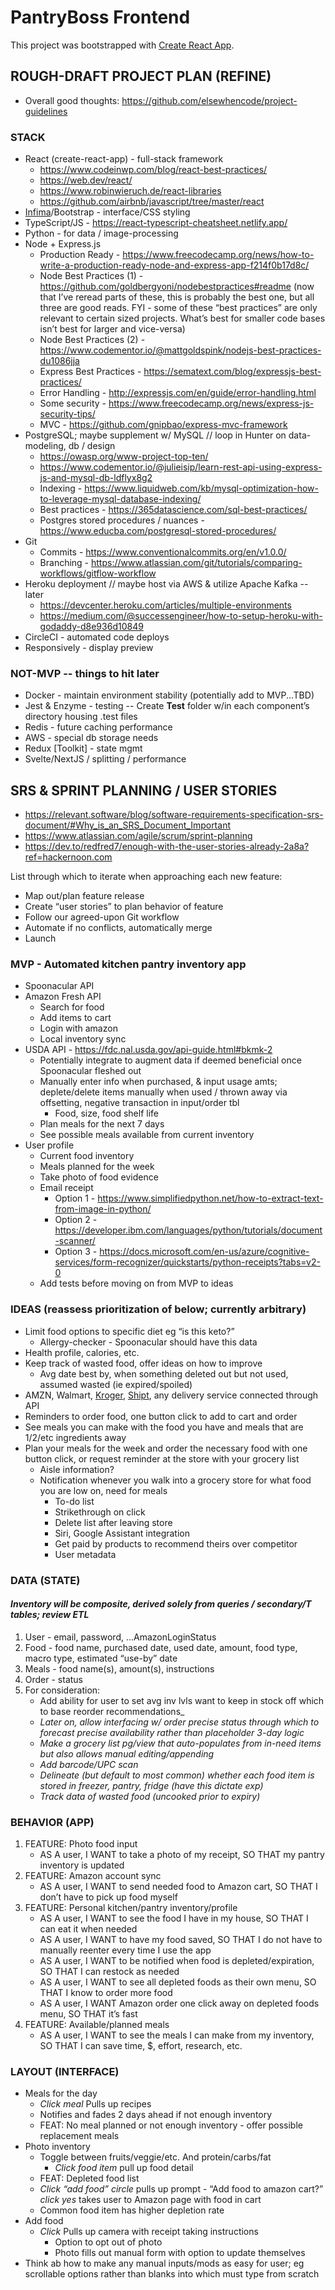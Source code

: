# PantryBoss Frontend

This project was bootstrapped with [Create React App](https://github.com/facebook/create-react-app).

## ROUGH-DRAFT PROJECT PLAN (REFINE)

- Overall good thoughts: https://github.com/elsewhencode/project-guidelines

### STACK

- React (create-react-app) - full-stack framework
  - https://www.codeinwp.com/blog/react-best-practices/
  - https://web.dev/react/
  - https://www.robinwieruch.de/react-libraries
  - https://github.com/airbnb/javascript/tree/master/react
- [Infima](https://facebookincubator.github.io/infima/)/Bootstrap - interface/CSS styling
- TypeScript/JS - https://react-typescript-cheatsheet.netlify.app/
- Python - for data / image-processing
- Node + Express.js
  - Production Ready - https://www.freecodecamp.org/news/how-to-write-a-production-ready-node-and-express-app-f214f0b17d8c/
  - Node Best Practices (1) - https://github.com/goldbergyoni/nodebestpractices#readme (now that I’ve reread parts of these, this is probably the best one, but all three are good reads. FYI - some of these “best practices” are only relevant to certain sized projects. What’s best for smaller code bases isn’t best for larger and vice-versa)
  - Node Best Practices (2) - https://www.codementor.io/@mattgoldspink/nodejs-best-practices-du1086jja
  - Express Best Practices - https://sematext.com/blog/expressjs-best-practices/
  - Error Handling - http://expressjs.com/en/guide/error-handling.html
  - Some security - https://www.freecodecamp.org/news/express-js-security-tips/
  - MVC - https://github.com/gnipbao/express-mvc-framework
- PostgreSQL; maybe supplement w/ MySQL // loop in Hunter on data-modeling, db / design
  - https://owasp.org/www-project-top-ten/
  - https://www.codementor.io/@julieisip/learn-rest-api-using-express-js-and-mysql-db-ldflyx8g2
  - Indexing - https://www.liquidweb.com/kb/mysql-optimization-how-to-leverage-mysql-database-indexing/
  - Best practices - https://365datascience.com/sql-best-practices/
  - Postgres stored procedures / nuances - https://www.educba.com/postgresql-stored-procedures/
- Git
  - Commits - https://www.conventionalcommits.org/en/v1.0.0/
  - Branching - https://www.atlassian.com/git/tutorials/comparing-workflows/gitflow-workflow
- Heroku deployment // maybe host via AWS & utilize Apache Kafka -- later
  - https://devcenter.heroku.com/articles/multiple-environments
  - https://medium.com/@successengineer/how-to-setup-heroku-with-godaddy-d8e936d10849
- CircleCI - automated code deploys
- Responsively - display preview

### NOT-MVP -- things to hit later

- Docker - maintain environment stability (potentially add to MVP...TBD)
- Jest & Enzyme - testing -- Create **Test** folder w/in each component’s directory housing .test files
- Redis - future caching performance
- AWS - special db storage needs
- Redux [Toolkit] - state mgmt
- Svelte/NextJS / splitting / performance

## SRS & SPRINT PLANNING / USER STORIES

- https://relevant.software/blog/software-requirements-specification-srs-document/#Why_is_an_SRS_Document_Important
- https://www.atlassian.com/agile/scrum/sprint-planning
- https://dev.to/redfred7/enough-with-the-user-stories-already-2a8a?ref=hackernoon.com

List through which to iterate when approaching each new feature:

- Map out/plan feature release
- Create “user stories” to plan behavior of feature
- Follow our agreed-upon Git workflow
- Automate if no conflicts, automatically merge
- Launch

### MVP - Automated kitchen pantry inventory app

- Spoonacular API
- Amazon Fresh API
  - Search for food
  - Add items to cart
  - Login with amazon
  - Local inventory sync
- USDA API - https://fdc.nal.usda.gov/api-guide.html#bkmk-2
  - Potentially integrate to augment data if deemed beneficial once Spoonacular fleshed out
  - Manually enter info when purchased, & input usage amts; deplete/delete items manually when used / thrown away via offsetting, negative transaction in input/order tbl
    - Food, size, food shelf life
  - Plan meals for the next 7 days
  - See possible meals available from current inventory
- User profile
  - Current food inventory
  - Meals planned for the week
  - Take photo of food evidence
  - Email receipt
    - Option 1 - https://www.simplifiedpython.net/how-to-extract-text-from-image-in-python/
    - Option 2 - https://developer.ibm.com/languages/python/tutorials/document-scanner/
    - Option 3 - https://docs.microsoft.com/en-us/azure/cognitive-services/form-recognizer/quickstarts/python-receipts?tabs=v2-0
  - Add tests before moving on from MVP to ideas

### IDEAS (reassess prioritization of below; currently arbitrary)

- Limit food options to specific diet eg “is this keto?”
  - Allergy-checker - Spoonacular should have this data
- Health profile, calories, etc.
- Keep track of wasted food, offer ideas on how to improve
  - Avg date best by, when something deleted out but not used, assumed wasted (ie expired/spoiled)
- AMZN, Walmart, [Kroger](https://developer.kroger.com/), [Shipt](https://staging-envoy.shipt.com/#section/Overview), any delivery service connected through API
- Reminders to order food, one button click to add to cart and order
- See meals you can make with the food you have and meals that are 1/2/etc ingredients away
- Plan your meals for the week and order the necessary food with one button click, or request reminder at the store with your grocery list
  - Aisle information?
  - Notification whenever you walk into a grocery store for what food you are low on, need for meals
    - To-do list
    - Strikethrough on click
    - Delete list after leaving store
    - Siri, Google Assistant integration
    - Get paid by products to recommend theirs over competitor
    - User metadata

### DATA (STATE)

#### _Inventory will be composite, derived solely from queries / secondary/T tables; review ETL_

1. User - email, password, ...AmazonLoginStatus
2. Food - food name, purchased date, used date, amount, food type, macro type, estimated “use-by” date
3. Meals - food name(s), amount(s), instructions
4. Order - status
5. For consideration:
   - Add ability for user to set avg inv lvls want to keep in stock off which to base reorder recommendations\_
   - _Later on, allow interfacing w/ order precise status through which to forecast precise availability rather than placeholder 3-day logic_
   - _Make a grocery list pg/view that auto-populates from in-need items but also allows manual editing/appending_
   - _Add barcode/UPC scan_
   - _Delineate (but default to most common) whether each food item is stored in freezer, pantry, fridge (have this dictate exp)_
   - _Track data of wasted food (uncooked prior to expiry)_

### BEHAVIOR (APP)

1. FEATURE: Photo food input
   - AS A user, I WANT to take a photo of my receipt, SO THAT my pantry inventory is updated
2. FEATURE: Amazon account sync
   - AS A user, I WANT to send needed food to Amazon cart, SO THAT I don’t have to pick up food myself
3. FEATURE: Personal kitchen/pantry inventory/profile
   - AS A user, I WANT to see the food I have in my house, SO THAT I can eat it when needed
   - AS A user, I WANT to have my food saved, SO THAT I do not have to manually reenter every time I use the app
   - AS A user, I WANT to be notified when food is depleted/expiration, SO THAT I can restock as needed
   - AS A user, I WANT to see all depleted foods as their own menu, SO THAT I know to order more food
   - AS A user, I WANT Amazon order one click away on depleted foods menu, SO THAT it’s fast
4. FEATURE: Available/planned meals
   - AS A user, I WANT to see the meals I can make from my inventory, SO THAT I can save time, $, effort, research, etc.

### LAYOUT (INTERFACE)

- Meals for the day
  - _Click meal_ Pulls up recipes
  - Notifies and fades 2 days ahead if not enough inventory
  - FEAT: No meal planned or not enough inventory - offer possible replacement meals
- Photo inventory
  - Toggle between fruits/veggie/etc. And protein/carbs/fat
    - _Click food item_ pull up food detail
  - FEAT: Depleted food list
  - _Click “add food” circle_ pulls up prompt - “Add food to amazon cart?” _click yes_ takes user to Amazon page with food in cart
  - Common food item has higher depletion rate
- Add food
  - _Click_ Pulls up camera with receipt taking instructions
    - Option to opt out of photo
    - Photo fills out manual form with option to update themselves
- Think ab how to make any manual inputs/mods as easy for user; eg scrollable options rather than blanks into which must type from scratch
